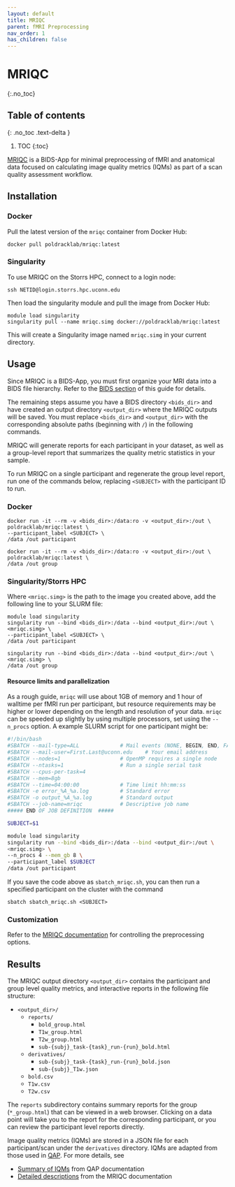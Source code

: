 ```yaml
---
layout: default
title: MRIQC
parent: fMRI Preprocessing
nav_order: 1
has_children: false
---
```


# MRIQC
{:.no_toc}

## Table of contents
{: .no_toc .text-delta }

1. TOC
{:toc}


[MRIQC](https://mriqc.readthedocs.io/en/stable/) is a BIDS-App for minimal preprocessing of fMRI and anatomical data focused on calculating image quality metrics (IQMs) as part of a scan quality assessment workflow. 

## Installation

### Docker

Pull the latest version of the `mriqc` container from Docker Hub:


```shell
docker pull poldracklab/mriqc:latest
```

### Singularity

To use MRIQC on the Storrs HPC, connect to a login node:

```shell
ssh NETID@login.storrs.hpc.uconn.edu
```

Then load the singularity module and pull the image from Docker Hub:

```shell
module load singularity
singularity pull --name mriqc.simg docker://poldracklab/mriqc:latest
```

This will create a Singularity image named `mriqc.simg` in your current directory.


## Usage

Since MRIQC is a BIDS-App, you must first organize your MRI data into a BIDS file hierarchy. Refer to the [BIDS section](../bids) of this guide for details.

The remaining steps assume you have a BIDS directory `<bids_dir>` and have created an output directory `<output_dir>` where the MRIQC outputs will be saved. You must replace `<bids_dir>` and `<output_dir>` with the corresponding absolute paths (beginning with `/`) in the following commands.

MRIQC will generate reports for each participant in your dataset, as well as a group-level report that summarizes the quality metric statistics in your sample.


To run MRIQC on a single participant and regenerate the group level report, run one of the commands below, replacing `<SUBJECT>` with the participant ID to run.


### Docker

```shell
docker run -it --rm -v <bids_dir>:/data:ro -v <output_dir>:/out \
poldracklab/mriqc:latest \
--participant_label <SUBJECT> \
/data /out participant

docker run -it --rm -v <bids_dir>:/data:ro -v <output_dir>:/out \
poldracklab/mriqc:latest \
/data /out group
```

### Singularity/Storrs HPC

Where `<mriqc.simg>` is the path to the image you created above, add the following line to your SLURM file:

```shell
module load singularity
singularity run --bind <bids_dir>:/data --bind <output_dir>:/out \
<mriqc.simg> \
--participant_label <SUBJECT> \
/data /out participant

singularity run --bind <bids_dir>:/data --bind <output_dir>:/out \
<mriqc.simg> \
/data /out group
```


#### Resource limits and parallelization

As a rough guide, `mriqc` will use about 1GB of memory and 1 hour of walltime per fMRI run per participant, but   resource requirements may be higher or lower depending on the length and resolution of your data. `mriqc` can be speeded up slightly by using multiple processors, set using the `--n_procs` option. A example SLURM script for one participant might be:


```bash
#!/bin/bash
#SBATCH --mail-type=ALL 			# Mail events (NONE, BEGIN, END, FAIL, ALL)
#SBATCH --mail-user=First.Last@uconn.edu	# Your email address
#SBATCH --nodes=1					# OpenMP requires a single node
#SBATCH --ntasks=1					# Run a single serial task
#SBATCH --cpus-per-task=4
#SBATCH --mem=8gb
#SBATCH --time=04:00:00				# Time limit hh:mm:ss
#SBATCH -e error_%A_%a.log			# Standard error
#SBATCH -o output_%A_%a.log			# Standard output
#SBATCH --job-name=mriqc			# Descriptive job name
##### END OF JOB DEFINITION  #####

SUBJECT=$1

module load singularity
singularity run --bind <bids_dir>:/data --bind <output_dir>:/out \
<mriqc.simg> \
--n_procs 4 --mem_gb 8 \
--participant_label $SUBJECT
/data /out participant

```

If you save the code above as `sbatch_mriqc.sh`, you can then run a specified participant on the cluster with the command

```
sbatch sbatch_mriqc.sh <SUBJECT>
```


### Customization

Refer to the [MRIQC documentation](https://mriqc.readthedocs.io/en/stable/running.html#command-line-interface) for controlling the preprocessing options.


## Results

The MRIQC output directory `<output_dir>` contains the participant and group level quality metrics, and interactive reports in the following file structure:

- `<output_dir>/`
	- `reports/`
		- `bold_group.html`
		- `T1w_group.html`
		- `T2w_group.html`
		- `sub-{subj}_task-{task}_run-{run}_bold.html`
	-  `derivatives/`
		-  `sub-{subj}_task-{task}_run-{run}_bold.json`
		-  `sub-{subj}_T1w.json`
	-  `bold.csv`
	-  `T1w.csv`
	-  `T2w.csv`


The `reports` subdirectory contains summary reports for the group (`*_group.html`) that can be viewed in a web browser. Clicking on a data point will take you to the report for the corresponding participant, or you can review the participant level reports directly.

Image quality metrics (IQMs) are stored in a JSON file for each participant/scan under the `derivatives` directory. IQMs are adapted from those used in [QAP](http://preprocessed-connectomes-project.org/quality-assessment-protocol/index.html). For more details, see

- [Summary of IQMs](http://preprocessed-connectomes-project.org/quality-assessment-protocol/#taxonomy-of-qa-measures) from QAP documentation
- [Detailed descriptions](https://mriqc.readthedocs.io/en/stable/measures.html) from the MRIQC documentation


